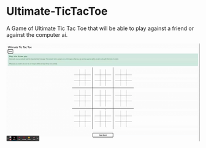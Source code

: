 # Ultimate-TicTacToe
A Game of Ultimate Tic Tac Toe that will be able to play against a friend or against the computer ai.

![ Alt text](UtictactoeDemo1.gif)